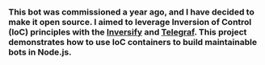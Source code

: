 ### This bot was commissioned a year ago, and I have decided to make it open source. I aimed to leverage Inversion of Control (IoC) principles with the [Inversify](https://github.com/inversify/InversifyJS) and [Telegraf](https://telegraf.js.org/). This project demonstrates how to use IoC containers to build maintainable bots in Node.js.
